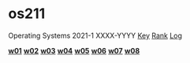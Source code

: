 # os211
Operating Systems 2021-1
XXXX-YYYY
[Key](https://github.com/amandacarrisa/os211/blob/main/TXT/mypubkey.txt)
[Rank](https://github.com/amandacarrisa/os211/blob/main/TXT/myrank.txt)
[Log](https://github.com/amandacarrisa/os211/blob/main/TXT/mylog.txt) 

[**w01**](https://amandacarrisa.github.io/os211/W01)
[**w02**](https://amandacarrisa.github.io/os211/W02)
[**w03**](https://amandacarrisa.github.io/os211/W03)
[**w04**](https://amandacarrisa.github.io/os211/W04)
[**w05**](https://amandacarrisa.github.io/os211/W05)
[**w06**](https://amandacarrisa.github.io/os211/W06)
[**w07**](https://amandacarrisa.github.io/os211/W07)
[**w08**](https://amandacarrisa.github.io/os211/W08)